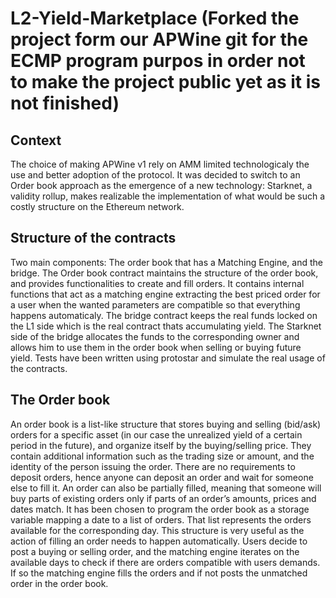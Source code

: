 # L2-Yield-Marketplace (Forked the project form our APWine git for the ECMP program purpos in order not to make the project public yet as it is not finished)

## Context
The choice of making APWine v1 rely on AMM limited technologicaly the use and better adoption of the protocol. It was decided to switch to an Order book approach as the emergence of a new technology: Starknet, a validity rollup, makes realizable the implementation of what would be such a costly structure on the Ethereum network.

## Structure of the contracts
Two main components: The order book that has a Matching Engine, and the bridge.
The Order book contract maintains the structure of the order book, and provides functionalities to create and fill orders. It contains internal functions that act as a matching engine extracting the best priced order for a user when the wanted parameters are compatible so that everything happens automaticaly.
The bridge contract keeps the real funds locked on the L1 side which is the real contract thats accumulating yield. The Starknet side of the bridge allocates the funds to the corresponding owner and allows him to use them in the order book when selling or buying future yield. 
Tests have been written using protostar and simulate the real usage of the contracts.

## The Order book
An order book is a list-like structure that stores buying and selling (bid/ask) orders for a specific asset (in our case the unrealized yield of a certain period in the future), and organize itself by the buying/selling price. They contain additional information such as the trading size or amount, and the identity of the person issuing the order. There are no requirements to deposit orders, hence anyone can deposit an order and wait for someone else to fill it. An order can also be partially filled, meaning that someone will buy parts of existing orders only if parts of an order’s amounts, prices and dates
match.
It has been chosen to program the order book as a storage variable mapping a date to a list of orders. That list represents the orders available for the corresponding day. This structure is very useful as the action of filling an order needs to happen automatically. Users decide to post a buying or selling order, and the matching engine iterates on the available days to check if there are orders compatible with users demands. If so the matching engine fills the orders and if not posts the unmatched order in the order book.


